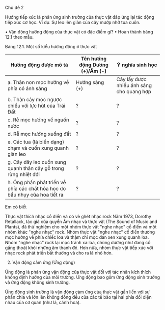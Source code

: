 Chủ đề 2

Hướng tiếp xúc là phản ứng sinh trưởng của thực vật đáp ứng lại tác động tiếp xúc cơ học. 
Ví dụ: Sự leo lên giàn của cây mướp nhờ tua cuốn.

• Vận động hướng động của thực vật có đặc điểm gì?
• Hoàn thành bảng 12.1 theo mẫu.

Bảng 12.1. Một số kiểu hướng động ở thực vật

Hướng động được mô tả | Tên hướng động Dương (+)/Âm (-) | Ý nghĩa sinh học
--- | --- | ---
a. Thân non mọc hướng về phía có ánh sáng | Hướng sáng (+) | Cây lấy được nhiều ánh sáng cho quang hợp
b. Thân cây mọc ngược chiều với lực hút của Trái Đất | ? | ?
c. Rễ mọc hướng về nguồn nước | ? | ?
d. Rễ mọc hướng xuống đất | ? | ?
e. Các tua (lá biến dạng) chạm và cuốn xung quanh giàn leo | ? | ?
g. Cây dây leo cuốn xung quanh thân cây gỗ trong rừng nhiệt đới | ? | ?
h. Ống phấn phát triển về phía các chất hóa học do bầu nhụy của hoa tiết ra | ? | ?

Em có biết

Thực vật thích nhạc cổ điển và có vẻ ghét nhạc rock
Năm 1973, Dorothy Retallack, tác giả của quyển Âm nhạc và thực vật (The Sound of Music and Plants), đã thử nghiệm cho một nhóm thực vật "nghe nhạc" cổ điển và một nhóm khác "nghe nhạc" rock. Nhóm thực vật "nghe nhạc" cổ điển thường mọc hướng về phía chiếc loa và thậm chí mọc đan xen xung quanh loa. Nhóm "nghe nhạc" rock lại mọc tránh xa loa, chúng dường như đang cố gắng thoát khỏi những âm thanh đó. Hơn nữa, nhóm thực vật tiếp xúc với nhạc rock phát triển bất thường và cho ra lá nhỏ hơn.

2. Vận động cảm ứng (Ứng động)

Ứng động là phản ứng vận động của thực vật đối với tác nhân kích thích không định hướng của môi trường. Ứng động bao gồm ứng động sinh trưởng và ứng động không sinh trưởng.

Ứng động sinh trưởng là vận động cảm ứng của thực vật gắn liền với sự phân chia và lớn lên không đồng đều của các tế bào tại hai phía đối diện nhau của cơ quan (như lá, cánh hoa).
